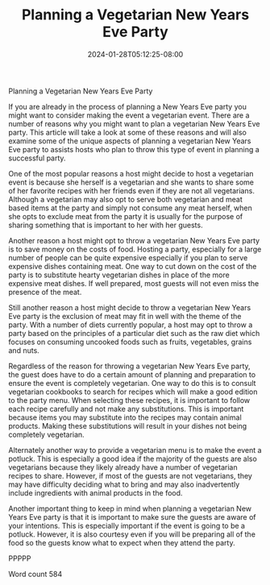 ﻿---
title: "Planning a Vegetarian New Years Eve Party"
date: 2024-01-28T05:12:25-08:00
description: "New Years Eve Party Planning Tips for Web Success"
featured_image: "/images/New Years Eve Party Planning.jpg"
tags: ["New Years Eve Party Planning"]
---

Planning a Vegetarian New Years Eve Party

If you are already in the process of planning a New Years Eve party you might want to consider making the event a vegetarian event. There are a number of reasons why you might want to plan a vegetarian New Years Eve party. This article will take a look at some of these reasons and will also examine some of the unique aspects of planning a vegetarian New Years Eve party to assists hosts who plan to throw this type of event in planning a successful party. 

One of the most popular reasons a host might decide to host a vegetarian event is because she herself is a vegetarian and she wants to share some of her favorite recipes with her friends even if they are not all vegetarians. Although a vegetarian may also opt to serve both vegetarian and meat based items at the party and simply not consume any meat herself, when she opts to exclude meat from the party it is usually for the purpose of sharing something that is important to her with her guests. 

Another reason a host might opt to throw a vegetarian New Years Eve party is to save money on the costs of food. Hosting a party, especially for a large number of people can be quite expensive especially if you plan to serve expensive dishes containing meat. One way to cut down on the cost of the party is to substitute hearty vegetarian dishes in place of the more expensive meat dishes. If well prepared, most guests will not even miss the presence of the meat.

Still another reason a host might decide to throw a vegetarian New Years Eve party is the exclusion of meat may fit in well with the theme of the party. With a number of diets currently popular, a host may opt to throw a party based on the principles of a particular diet such as the raw diet which focuses on consuming uncooked foods such as fruits, vegetables, grains and nuts. 

Regardless of the reason for throwing a vegetarian New Years Eve party, the guest does have to do a certain amount of planning and preparation to ensure the event is completely vegetarian. One way to do this is to consult vegetarian cookbooks to search for recipes which will make a good edition to the party menu. When selecting these recipes, it is important to follow each recipe carefully and not make any substitutions. This is important because items you may substitute into the recipes may contain animal products. Making these substitutions will result in your dishes not being completely vegetarian. 

Alternately another way to provide a vegetarian menu is to make the event a potluck. This is especially a good idea if the majority of the guests are also vegetarians because they likely already have a number of vegetarian recipes to share. However, if most of the guests are not vegetarians, they may have difficulty deciding what to bring and may also inadvertently include ingredients with animal products in the food. 

Another important thing to keep in mind when planning a vegetarian New Years Eve party is that it is important to make sure the guests are aware of your intentions. This is especially important if the event is going to be a potluck. However, it is also courtesy even if you will be preparing all of the food so the guests know what to expect when they attend the party.

PPPPP

Word count 584



